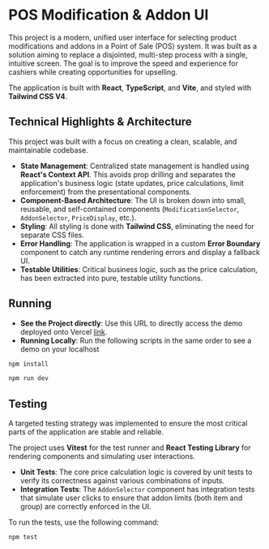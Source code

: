 # POS Modification & Addon UI

This project is a modern, unified user interface for selecting product modifications and addons in a Point of Sale (POS) system. It was built as a solution aiming to replace a disjointed, multi-step process with a single, intuitive screen. The goal is to improve the speed and experience for cashiers while creating opportunities for upselling.

The application is built with **React**, **TypeScript**, and **Vite**, and styled with **Tailwind CSS V4**.

## Technical Highlights & Architecture

This project was built with a focus on creating a clean, scalable, and maintainable codebase.

-   **State Management**: Centralized state management is handled using **React's Context API**. This avoids prop drilling and separates the application's business logic (state updates, price calculations, limit enforcement) from the presentational components.
-   **Component-Based Architecture**: The UI is broken down into small, reusable, and self-contained components (`ModificationSelector`, `AddonSelector`, `PriceDisplay`, etc.).
-   **Styling**: All styling is done with **Tailwind CSS**, eliminating the need for separate CSS files.
-   **Error Handling**: The application is wrapped in a custom **Error Boundary** component to catch any runtime rendering errors and display a fallback UI.
-   **Testable Utilities**: Critical business logic, such as the price calculation, has been extracted into pure, testable utility functions.

## Running
- **See the Project directly**: Use this URL to directly access the demo deployed onto Vercel [link](https://qopla-pos-sdpo.vercel.app/).
- **Running Locally**: Run the following scripts in the same order to see a demo on your localhost

```bash
npm install

npm run dev
```

## Testing

A targeted testing strategy was implemented to ensure the most critical parts of the application are stable and reliable.

The project uses **Vitest** for the test runner and **React Testing Library** for rendering components and simulating user interactions.

-   **Unit Tests**: The core price calculation logic is covered by unit tests to verify its correctness against various combinations of inputs.
-   **Integration Tests**: The `AddonSelector` component has integration tests that simulate user clicks to ensure that addon limits (both item and group) are correctly enforced in the UI.

To run the tests, use the following command:

```bash
npm test
```

